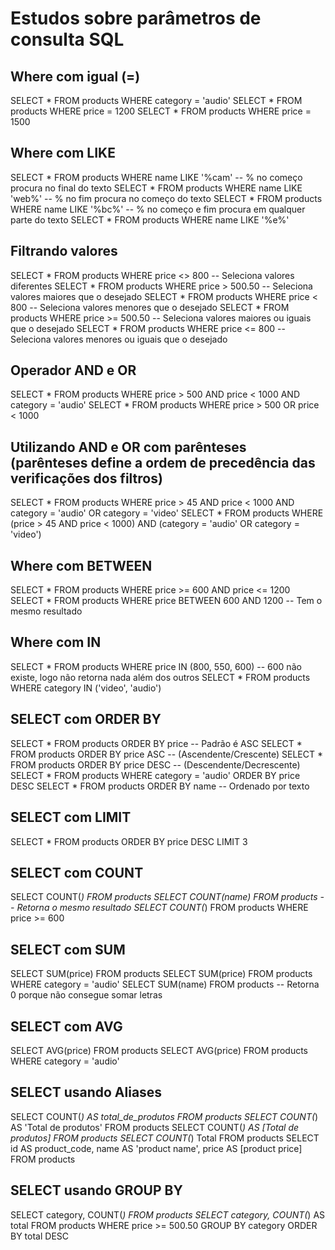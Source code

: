 # Estudos sobre parâmetros de consulta SQL

## Where com igual (=)

SELECT * FROM products WHERE category = 'audio'
SELECT * FROM products WHERE price = 1200
SELECT * FROM products WHERE price = 1500

## Where com LIKE

SELECT * FROM products WHERE name LIKE '%cam' -- % no começo procura no final do texto
SELECT * FROM products WHERE name LIKE 'web%' -- % no fim procura no começo do texto
SELECT * FROM products WHERE name LIKE '%bc%' -- % no começo e fim procura em qualquer parte do texto
SELECT * FROM products WHERE name LIKE '%e%'

## Filtrando valores

SELECT * FROM products WHERE price <> 800 -- Seleciona valores diferentes
SELECT * FROM products WHERE price > 500.50 -- Seleciona valores maiores que o desejado
SELECT * FROM products WHERE price < 800 -- Seleciona valores menores que o desejado
SELECT * FROM products WHERE price >= 500.50 -- Seleciona valores maiores ou iguais que o desejado
SELECT * FROM products WHERE price <= 800 -- Seleciona valores menores ou iguais que o desejado

## Operador AND e OR

SELECT * FROM products WHERE price > 500 AND price < 1000 AND category = 'audio'
SELECT * FROM products WHERE price > 500 OR price < 1000

## Utilizando AND e OR com parênteses (parênteses define a ordem de precedência das verificações dos filtros)

SELECT * FROM products WHERE price > 45 AND price < 1000 AND category = 'audio' OR category = 'video'
SELECT * FROM products WHERE (price > 45 AND price < 1000) AND (category = 'audio' OR category = 'video')

## Where com BETWEEN

SELECT * FROM products WHERE price >= 600 AND price <= 1200
SELECT * FROM products WHERE price BETWEEN 600 AND 1200 -- Tem o mesmo resultado

## Where com IN

SELECT * FROM products WHERE price IN (800, 550, 600) -- 600 não existe, logo não retorna nada além dos outros
SELECT * FROM products WHERE category IN ('video', 'audio')

## SELECT com ORDER BY

SELECT * FROM products ORDER BY price -- Padrão é ASC
SELECT * FROM products ORDER BY price ASC -- (Ascendente/Crescente)
SELECT * FROM products ORDER BY price DESC -- (Descendente/Decrescente)
SELECT * FROM products WHERE category = 'audio' ORDER BY price DESC
SELECT * FROM products ORDER BY name -- Ordenado por texto

## SELECT com LIMIT

SELECT * FROM products ORDER BY price DESC LIMIT 3

## SELECT com COUNT

SELECT COUNT(*) FROM products
SELECT COUNT(name) FROM products -- Retorna o mesmo resultado
SELECT COUNT(*) FROM products WHERE price >= 600

## SELECT com SUM

SELECT SUM(price) FROM products
SELECT SUM(price) FROM products WHERE category = 'audio'
SELECT SUM(name) FROM products -- Retorna 0 porque não consegue somar letras

## SELECT com AVG

SELECT AVG(price) FROM products
SELECT AVG(price) FROM products WHERE category = 'audio'

## SELECT usando Aliases

SELECT COUNT(*) AS total_de_produtos FROM products
SELECT COUNT(*) AS 'Total de produtos' FROM products
SELECT COUNT(*) AS [Total de produtos] FROM products
SELECT COUNT(*) Total FROM products
SELECT id AS product_code, name AS 'product name', price AS [product price] FROM products

## SELECT usando GROUP BY

SELECT category, COUNT(*) FROM products
SELECT category, COUNT(*) AS total
  FROM products
  WHERE price >= 500.50
  GROUP BY category
  ORDER BY total DESC